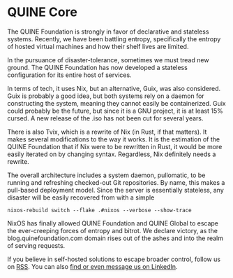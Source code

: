 # QUINE Core

The QUINE Foundation is strongly in favor of declarative and stateless systems. Recently, we have been battling entropy, specifically the entropy of hosted virtual machines and how their shelf lives are limited.

In the pursuance of disaster-tolerance, sometimes we must tread new ground. The QUINE Foundation has now developed a stateless configuration for its entire host of services.

In terms of tech, it uses Nix, but an alternative, Guix, was also considered. Guix is probably a good idea, but both systems rely on a daemon for constructing the system, meaning they cannot easily be containerized. Guix could probably be the future, but since it is a GNU project, it is at least 15% cursed. A new release of the .iso has not been cut for several years.

There is also Tvix, which is a rewrite of Nix (in Rust, if that matters). It makes several modifications to the way it works. It is the estimation of the QUINE Foundation that if Nix were to be rewritten in Rust, it would be more easily iterated on by changing syntax. Regardless, Nix definitely needs a rewrite.

The overall architecture includes a system daemon, pullomatic, to be running and refreshing checked-out Git repositories. By name, this makes a pull-based deployment model. Since the server is essentially stateless, any disaster will be easily recovered from with a simple

```
nixos-rebuild switch --flake .#nixos --verbose --show-trace
```

NixOS has finally allowed QUINE Foundation and QUINE Global to escape the ever-creeping forces of entropy and bitrot. We declare victory, as the blog.quinefoundation.com domain rises out of the ashes and into the realm of serving requests.

If you believe in self-hosted solutions to escape broader control, follow us on [RSS](http://blog.quinefoundation.com/rss.xml). You can also [find or even message us on LinkedIn](https://www.linkedin.com/company/quine-foundation).
